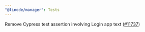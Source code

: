 ```yaml
---
"@linode/manager": Tests
---
```


Remove Cypress test assertion involving Login app text ([#11737](https://github.com/linode/manager/pull/11737))

